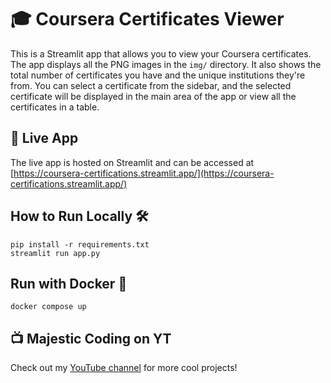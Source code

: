 # 🎓 Coursera Certificates Viewer

This is a Streamlit app that allows you to view your Coursera certificates. The app displays all the PNG images in the `img/` directory. It also shows the total number of certificates you have and the unique institutions they're from. You can select a certificate from the sidebar, and the selected certificate will be displayed in the main area of the app or view all the certificates in a table.

## 🚀 Live App

The live app is hosted on Streamlit and can be accessed at [https://coursera-certifications.streamlit.app/](https://coursera-certifications.streamlit.app/)

## How to Run Locally 🛠

```
pip install -r requirements.txt
streamlit run app.py
```

## Run with Docker 🐳

```
docker compose up
```

## 📺 Majestic Coding on YT

Check out my [YouTube channel](https://www.youtube.com/@majesticcoding/videos) for more cool projects!